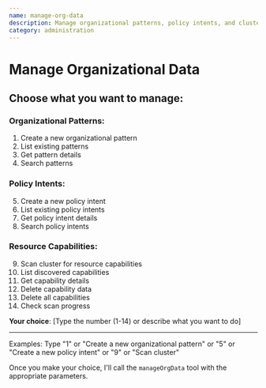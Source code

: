 ```yaml
---
name: manage-org-data
description: Manage organizational patterns, policy intents, and cluster resource capabilities
category: administration
---
```


# Manage Organizational Data

## Choose what you want to manage:

### Organizational Patterns:
1. Create a new organizational pattern
2. List existing patterns
3. Get pattern details
4. Search patterns

### Policy Intents:
5. Create a new policy intent
6. List existing policy intents
7. Get policy intent details
8. Search policy intents

### Resource Capabilities:
9. Scan cluster for resource capabilities
10. List discovered capabilities
11. Get capability details
12. Delete capability data
13. Delete all capabilities
14. Check scan progress

**Your choice**: [Type the number (1-14) or describe what you want to do]

---

Examples: Type "1" or "Create a new organizational pattern" or "5" or "Create a new policy intent" or "9" or "Scan cluster"

Once you make your choice, I'll call the `manageOrgData` tool with the appropriate parameters.